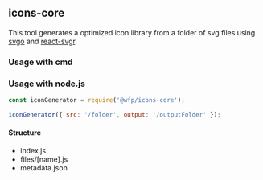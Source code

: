 ## icons-core

This tool generates a optimized icon library from a folder of svg files using [svgo](https://github.com/svg/svgo) and [react-svgr](https://react-svgr.com/).

### Usage with cmd

### Usage with node.js

```js
const iconGenerator = require('@wfp/icons-core');

iconGenerator({ src: '/folder', output: '/outputFolder' });
```

#### Structure

- index.js
- files/[name].js
- metadata.json
